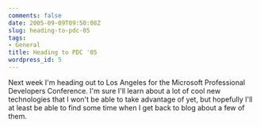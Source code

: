```yaml
---
comments: false
date: 2005-09-09T09:50:08Z
slug: heading-to-pdc-05
tags:
- General
title: Heading to PDC '05
wordpress_id: 5
---
```


Next week I'm heading out to Los Angeles for the Microsoft Professional Developers Conference. I'm sure I'll learn about a lot of cool new technologies that I won't be able to take advantage of yet, but hopefully I'll at least be able to find some time when I get back to blog about a few of them.

